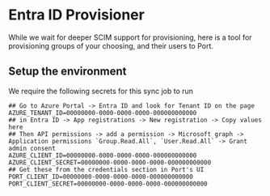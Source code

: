 # Entra ID Provisioner

While we wait for deeper SCIM support for provisioning, here is a tool for provisioning groups of your choosing, and their users to Port.

## Setup the environment

We require the following secrets for this sync job to run

```
## Go to Azure Portal -> Entra ID and look for Tenant ID on the page
AZURE_TENANT_ID=00000000-0000-0000-0000-000000000000
## in Entra ID -> App registrations -> New registration -> Copy values here
## Then API permissions -> add a permission -> Microsoft graph -> Application permissions `Group.Read.All`, `User.Read.All` -> Grant admin consent
AZURE_CLIENT_ID=00000000-0000-0000-0000-000000000000
AZURE_CLIENT_SECRET=00000000-0000-0000-0000-000000000000
## Get these from the credentials section in Port's UI
PORT_CLIENT_ID=00000000-0000-0000-0000-000000000000
PORT_CLIENT_SECRET=00000000-0000-0000-0000-000000000000
```

